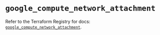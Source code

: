 # `google_compute_network_attachment`

Refer to the Terraform Registry for docs: [`google_compute_network_attachment`](https://registry.terraform.io/providers/hashicorp/google/6.29.0/docs/resources/compute_network_attachment).
